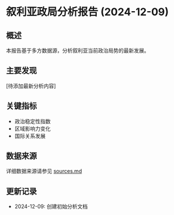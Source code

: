 # 叙利亚政局分析报告 (2024-12-09)

## 概述

本报告基于多方数据源，分析叙利亚当前政治局势的最新发展。

## 主要发现

[待添加最新分析内容]

## 关键指标

- 政治稳定性指数
- 区域影响力变化
- 国际关系发展

## 数据来源

详细数据来源请参见 [sources.md](./sources.md)

## 更新记录

- 2024-12-09: 创建初始分析文档